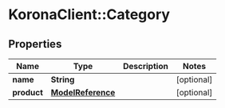 # KoronaClient::Category

## Properties
Name | Type | Description | Notes
------------ | ------------- | ------------- | -------------
**name** | **String** |  | [optional] 
**product** | [**ModelReference**](ModelReference.md) |  | [optional] 


